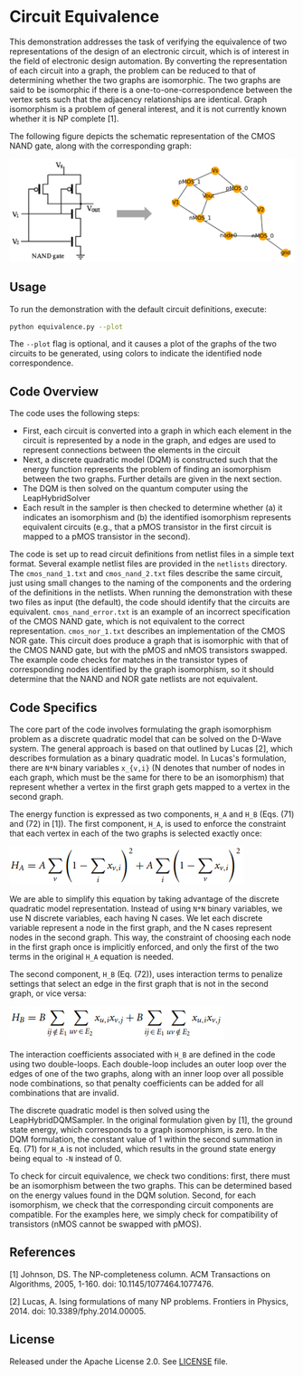 # Circuit Equivalence

This demonstration addresses the task of verifying the equivalence of two
representations of the design of an electronic circuit, which is of interest in
the field of electronic design automation.  By converting the representation of
each circuit into a graph, the problem can be reduced to that of determining
whether the two graphs are isomorphic.  The two graphs are said to be isomorphic
if there is a one-to-one-correspondence between the vertex sets such that the
adjacency relationships are identical.  Graph isomorphism is a problem of
general interest, and it is not currently known whether it is NP complete [1].

The following figure depicts the schematic representation of the CMOS NAND gate,
along with the corresponding graph:

![CMOS NAND gate](_static/nand_to_graph.png)

## Usage

To run the demonstration with the default circuit definitions, execute:

```bash
python equivalence.py --plot
```

The `--plot` flag is optional, and it causes a plot of the graphs of the two
circuits to be generated, using colors to indicate the identified node
correspondence.

## Code Overview

The code uses the following steps:

- First, each circuit is converted into a graph in which each element in the
  circuit is represented by a node in the graph, and edges are used to represent
  connections between the elements in the circuit
- Next, a discrete quadratic model (DQM) is constructed such that the energy
  function represents the problem of finding an isomorphism between the two
  graphs.  Further details are given in the next section.
- The DQM is then solved on the quantum computer using the LeapHybridSolver
- Each result in the sampler is then checked to determine whether (a) it
  indicates an isomorphism and (b) the identified isomorphism represents
  equivalent circuits (e.g., that a pMOS transistor in the first circuit is
  mapped to a pMOS transistor in the second).

The code is set up to read circuit definitions from netlist files in a simple
text format.  Several example netlist files are provided in the `netlists`
directory.  The `cmos_nand_1.txt` and `cmos_nand_2.txt` files describe the same
circuit, just using small changes to the naming of the components and the
ordering of the definitions in the netlists.  When running the demonstration
with these two files as input (the default), the code should identify that the
circuits are equivalent.  `cmos_nand_error.txt` is an example of an incorrect
specification of the CMOS NAND gate, which is not equivalent to the correct
representation.  `cmos_nor_1.txt` describes an implementation of the CMOS NOR
gate.  This circuit does produce a graph that is isomorphic with that of the CMOS
NAND gate, but with the pMOS and nMOS transistors swapped.  The example code
checks for matches in the transistor types of corresponding nodes identified by
the graph isomorphism, so it should determine that the NAND and NOR gate
netlists are not equivalent.

## Code Specifics

The core part of the code involves formulating the graph isomorphism problem as
a discrete quadratic model that can be solved on the D-Wave system.  The general
approach is based on that outlined by Lucas [2], which describes formulation as
a binary quadratic model.  In Lucas's formulation, there are `N*N` binary
variables `x_{v,i}` (N denotes that number of nodes in each graph, which must be
the same for there to be an isomorphism) that represent whether a vertex in the
first graph gets mapped to a vertex in the second graph.

The energy function is expressed as two components, `H_A` and `H_B` (Eqs. (71)
and (72) in [1]).  The first component, `H_A`, is used to enforce the constraint
that each vertex in each of the two graphs is selected exactly once:

![HA](_static/HA.png)

We are able to simplify this equation by taking advantage of the discrete
quadratic model representation.  Instead of using `N*N` binary variables, we use
N discrete variables, each having N cases.  We let each discrete variable
represent a node in the first graph, and the N cases represent nodes in the
second graph.  This way, the constraint of choosing each node in the first graph
once is implicitly enforced, and only the first of the two terms in the original
`H_A` equation is needed.

The second component, `H_B` (Eq. (72)), uses interaction terms to penalize
settings that select an edge in the first graph that is not in the second graph,
or vice versa:

![HB](_static/HB.png)

The interaction coefficients associated with `H_B` are defined in the code using
two double-loops.  Each double-loop includes an outer loop over the edges of one
of the two graphs, along with an inner loop over all possible node combinations,
so that penalty coefficients can be added for all combinations that are invalid.

The discrete quadratic model is then solved using the LeapHybridDQMSampler.  In
the original formulation given by [1], the ground state energy, which
corresponds to a graph isomorphism, is zero.  In the DQM formulation, the
constant value of 1 within the second summation in Eq. (71) for `H_A` is not
included, which results in the ground state energy being equal to `-N` instead
of 0.

To check for circuit equivalence, we check two conditions: first, there must be
an isomorphism between the two graphs.  This can be determined based on the
energy values found in the DQM solution.  Second, for each isomorphism, we check
that the corresponding circuit components are compatible.  For the examples
here, we simply check for compatibility of transistors (nMOS cannot be swapped
with pMOS).

## References

[1] Johnson, DS. The NP-completeness column. ACM Transactions on Algorithms,
2005, 1-160. doi: 10.1145/1077464.1077476.

[2] Lucas, A. Ising formulations of many NP problems. Frontiers in
Physics, 2014. doi: 10.3389/fphy.2014.00005.

## License

Released under the Apache License 2.0. See [LICENSE](LICENSE) file.
